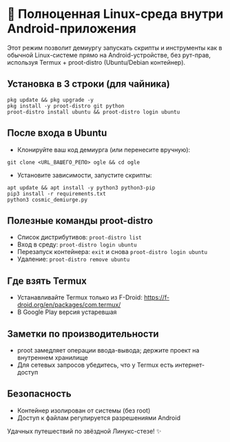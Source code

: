 # 🐧 Полноценная Linux-среда внутри Android-приложения

Этот режим позволит демиургу запускать скрипты и инструменты как в обычной Linux-системе прямо на Android-устройстве, без рут-прав, используя Termux + proot-distro (Ubuntu/Debian контейнер).

## Установка в 3 строки (для чайника)
```
pkg update && pkg upgrade -y
pkg install -y proot-distro git python
proot-distro install ubuntu && proot-distro login ubuntu
```

## После входа в Ubuntu
- Клонируйте ваш код демиурга (или перенесите вручную):
```
git clone <URL_ВАШЕГО_РЕПО> ogle && cd ogle
```
- Установите зависимости, запустите скрипты:
```
apt update && apt install -y python3 python3-pip
pip3 install -r requirements.txt
python3 cosmic_demiurge.py
```

## Полезные команды proot-distro
- Список дистрибутивов: `proot-distro list`
- Вход в среду: `proot-distro login ubuntu`
- Перезапуск контейнера: `exit` и снова `proot-distro login ubuntu`
- Удаление: `proot-distro remove ubuntu`

## Где взять Termux
- Устанавливайте Termux только из F-Droid: https://f-droid.org/en/packages/com.termux/
- В Google Play версия устаревшая

## Заметки по производительности
- proot замедляет операции ввода-вывода; держите проект на внутреннем хранилище
- Для сетевых запросов убедитесь, что у Termux есть интернет-доступ

## Безопасность
- Контейнер изолирован от системы (без root)
- Доступ к файлам регулируется разрешениями Android

Удачных путешествий по звёздной Линукс-стезе! ✨
